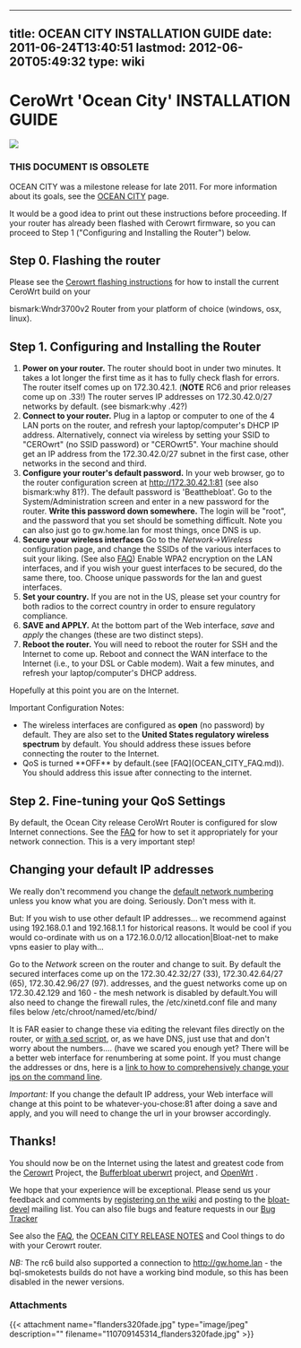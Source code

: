 
---
title: OCEAN CITY INSTALLATION GUIDE
date: 2011-06-24T13:40:51
lastmod: 2012-06-20T05:49:32
type: wiki
---
CeroWrt 'Ocean City' INSTALLATION GUIDE
=======================================

![](flanders320fade.jpg)

### THIS DOCUMENT IS OBSOLETE

OCEAN CITY was a milestone release for late 2011. For more information
about its goals, see the [OCEAN CITY](OCEAN_CITY.md) page.

It would be a good idea to print out these instructions before
proceeding. If your router has already been flashed with Cerowrt
firmware, so you can proceed to Step 1 ("Configuring and Installing the
Router") below.

Step 0. Flashing the router
---------------------------

Please see the [Cerowrt flashing instructions](Cerowrt_flashing_instructions.md) for how to
install the current CeroWrt build on your
<link>bismark:Wndr3700v2</link> Router from your platform of choice
(windows, osx, linux).

Step 1. Configuring and Installing the Router
---------------------------------------------

1.  **Power on your router.** The router should boot in under
    two minutes. It takes a lot longer the first time as it has to fully
    check flash for errors. The router itself comes up on 172.30.42.1.
    (**NOTE** RC6 and prior releases come up on .33!) The router serves
    IP addresses on 172.30.42.0/27 networks by default. (see
    <link>bismark:why .42</link>?)
2.  **Connect to your router.** Plug in a laptop or computer to one of
    the 4 LAN ports on the router, and refresh your laptop/computer's
    DHCP IP address. Alternatively, connect via wireless by setting your
    SSID to "CEROwrt" (no SSID password) or "CEROwrt5". Your machine
    should get an IP address from the 172.30.42.0/27 subnet in the first
    case, other networks in the second and third.
3.  **Configure your router's default password.** In your web browser,
    go to the router configuration screen at http://172.30.42.1:81 (see
    also <link>bismark:why 81</link>?). The default password
    is 'Beatthebloat'. Go to the System/Administration screen and enter
    in a new password for the router. **Write this password
    down somewhere.** The login will be "root", and the password that
    you set should be something difficult. Note you can also just go to
    gw.home.lan for most things, once DNS is up.
4.  **Secure your wireless interfaces** Go to the *Network-&gt;Wireless*
    configuration page, and change the SSIDs of the various interfaces
    to suit your liking. (See also [FAQ](OCEAN_CITY_FAQ.md))
    Enable WPA2 encryption on the LAN interfaces, and if you wish your
    guest interfaces to be secured, do the same there, too. Choose
    unique passwords for the lan and guest interfaces.
5.  **Set your country.** If you are not in the US, please set your
    country for both radios to the correct country in order to ensure
    regulatory compliance.
6.  **SAVE and APPLY.** At the bottom part of the Web interface, *save*
    and *apply* the changes (these are two distinct steps).
7.  **Reboot the router.** You will need to reboot the router for SSH
    and the Internet to come up. Reboot and connect the WAN interface to
    the Internet (i.e., to your DSL or Cable modem). Wait a few minutes,
    and refresh your laptop/computer's DHCP address.

Hopefully at this point you are on the Internet.

Important Configuration Notes:

-   The wireless interfaces are configured as **open** (no password)
    by default. They are also set to the **United States regulatory
    wireless spectrum** by default. You should address these issues
    before connecting the router to the Internet.
-   <link>QoS</link> is turned **OFF** by default.(see
    [FAQ](OCEAN_CITY_FAQ.md)). You should address this issue
    after connecting to the internet.

Step 2. Fine-tuning your QoS Settings
-------------------------------------

By default, the Ocean City release CeroWrt Router is configured for slow
Internet connections. See the [FAQ](OCEAN_CITY_FAQ.md) for how to
set it appropriately for your network connection. This is a very
important step!

Changing your default IP addresses
----------------------------------

We really don't recommend you change the [default network numbering](Default_network_numbering.md) unless you know what you are doing. Seriously. Don't
mess with it.

But: If you wish to use other default IP addresses... we recommend
against using 192.168.0.1 and 192.168.1.1 for historical reasons. It
would be cool if you would co-ordinate with us on a <link>172.16.0.0/12
allocation|Bloat-net</link> to make vpns easier to play with...

Go to the *Network* screen on the router and change to suit. By default
the secured interfaces come up on the 172.30.42.32/27 (33),
172.30.42.64/27 (65), 172.30.42.96/27 (97). addresses, and the guest
networks come up on 172.30.42.129 and 160 - the mesh network is disabled
by default.You will also need to change the firewall rules, the
/etc/xinetd.conf file and many files below /etc/chroot/named/etc/bind/

It is FAR easier to change these via editing the relevant files directly
on the router, or [with a sed script](Changing_your_cerowrt_ip_addresses.md), or, as we have DNS, just use that and don't worry
about the numbers.... (have we scared you enough yet? There will be a
better web interface for renumbering at some point. If you must change
the addresses or dns, here is a
[link to how to comprehensively change your ips on the command line](Changing_your_cerowrt_ip_addresses.md).

*Important:* If you change the default IP address, your Web interface
will change at this point to be whatever-you-chose:81 after doing a save
and apply, and you will need to change the url in your browser
accordingly.

Thanks!
-------

You should now be on the Internet using the latest and greatest code
from the [Cerowrt](index.md) Project, the
[Bufferbloat uberwrt](/bloat/wiki/index.md) project, and
[OpenWrt](http://www.openwrt.org) .

We hope that your experience will be exceptional. Please send us your
feedback and comments by [registering on the
wiki](http://www.bufferbloat.net/register) and posting to the
[bloat-devel](http://lists.bufferbloat.net/listinfo/bloat-devel) mailing
list. You can also file bugs and feature requests in our [Bug
Tracker](http://www.bufferbloat.net/projects/cerowrt/issues)

See also the [FAQ](OCEAN_CITY_FAQ.md), the [OCEAN CITY RELEASE NOTES](OCEAN_CITY_RELEASE_NOTES.md) and <link>Cool things to do with your Cerowrt
router</link>.

*NB:* The rc6 build also supported a connection to http://gw.home.lan -
the bql-smoketests builds do not have a working bind module, so this has
been disabled in the newer versions.

### Attachments
{{< attachment name="flanders320fade.jpg" type="image/jpeg" description="" filename="110709145314_flanders320fade.jpg" >}}
